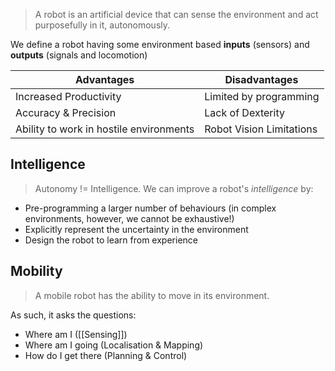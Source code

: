 > A robot is an artificial device that can sense the environment and act purposefully in it, autonomously.

We define a robot having some environment based **inputs** (sensors) and **outputs** (signals and locomotion)

| Advantages | Disadvantages |
| ----------- | ----------- |
| Increased Productivity | Limited by programming |
| Accuracy & Precision | Lack of Dexterity |
| Ability to work in hostile environments | Robot Vision Limitations|
## Intelligence
> Autonomy != Intelligence. We can improve a robot's *intelligence* by:

- Pre-programming a larger number of behaviours (in complex environments, however, we cannot be exhaustive!)
- Explicitly represent the uncertainty in the environment
- Design the robot to learn from experience
## Mobility
> A mobile robot has the ability to move in its environment.

As such, it asks the questions:
- Where am I ([[Sensing]])
- Where am I going (Localisation & Mapping)
- How do I get there (Planning & Control)